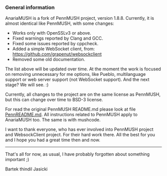 ### General information

AnariaMUSH is a fork of PennMUSH project, version 1.8.8. Currently, it is almost
identical like PennMUSH, with some changes:

* Works only with OpenSSLv3 or above.
* Fixed warnings reported by Clang and GCC.
* Fixed some issues reported by cppcheck.
* Added a simple WebSocket client, from: https://github.com/grapenut/websockclient
* Removed some old documentation.

The list above will be updated over time. At the moment the work is focused on
removing unnecessary for me options, like Pueblo, multilanguage support or web
server support (not WebSocket support). And the next stage? We will see. :)

Currently, all changes to the project are on the same license as PennMUSH, but
this can change over time to BSD-3 license.

For read the original PennMUSH README.md please look at file
[PennREADME.md](PennREADME.md). All instructions related to PennMUSH apply to
AnariaMUSH too. The same is with mushcode.

I want to thank everyone, who has ever involved into PennMUSH project and
WebsockClient project. For their hard work there. All the best for you and I
hope you had a great time then and now.

---
That's all for now, as usual, I have probably forgotten about something important ;)

Bartek thindil Jasicki
